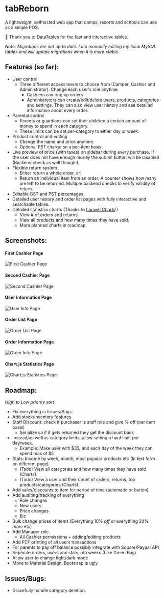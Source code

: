 # tabReborn

A lightweight, selfhosted web app that camps, resorts and schools can use as a simple POS.

:raised_hands: Thank you to [DataTables](https://datatables.net) for the fast and interactive tables.

*Note: Migrations are not up to date. I am manually editing my local MySQL tables and will update migrations when it is more stable.*

## Features (so far):

- User control
    - Three different access levels to choose from (Camper, Cashier and Administrator). Change each user's role anytime.
        - Cashiers can ring up orders
        - Administrators can create/edit/delete users, products, categories and settings. They can also view user history and see detailed information about every order.
- Parental control
    - Parents or guardians can set their children a certain amount of money to spend in each category.
    - These limits can be set per-category to either day or week.
- Product control and editing
    - Change the name and price anytime.
    - Optional PST charge on a per-item basis.
- Live preview of price (with taxes) on sidebar during every purchase. If the user does not have enough money the submit button will be disabled (Backend check as well though!).
- Flexible return system
    - Either return a whole order, or:
    - Return an individual item from an order. A counter shows how many are left to be returned. Multiple backend checks to verify validity of return.
- Editable GST and PST percentages.
- Detailed user history and order list pages with fully interactive and searchable tables.
- Detailed statistics charts (Thanks to [Laravel Charts](https://charts.erik.cat/)!)
    - View # of orders and returns.
    - View all products and how many times they have sold.
    - More planned charts in roadmap.

## Screenshots:

#### First Cashier Page
![First Cashier Page](https://images.tadhgboyle.dev/scrn135552.png)

#### Second Cashier Page
![Second Cashier Page](https://images.tadhgboyle.dev/scrn135623.png)

#### User Information Page
![User Info Page](https://images.tadhgboyle.dev/scrn193710.png)

#### Order List Page
![Order List Page](https://images.tadhgboyle.dev/scrn172322.png)

#### Order Information Page
![Order Info Page](https://images.tadhgboyle.dev/scrn185343.png)

#### Chart.js Statistics Page
![Chart.js Statistics Page](https://i.imgur.com/AsHG1iD.png)

## Roadmap:
*High to Low priority sort*
- Fix everything in Issues/Bugs
- Add stock/inventory features
- Staff Discount: check if purchaser is staff role and give % off (per item basis) 
    - Serialize so if it gets returned they get the discount back
- Instead/as well as category limits, allow setting a hard limit per day/week.
    - Example: Make user with $35, and each day of the week they can spend max of $5
- Stats: Income by week, month, most popular products etc (In text form on different page)
    - (Todo) View all categories and how many times they have sold (Charts).
    - (Todo) View a user and their count of orders, returns, top products/categories (Charts).
- Add sales/discounts to item for period of time (automatic or button)
- Add auditing/tracking of everything
    - Role changes
    - New users
    - Price changes
    - Etc
- Bulk change prices of items (Everything 10% *off* or everything 20% *more* etc)
- Add Manager role.
    - All Cashier permissions + adding/editing products
- Add PDF printing of all users transactions
- For parents to pay off balance possibly integrate with Square/Paypal API
- Seperate orders, users and stats into weeks (Like Green Bay)
- Allow user to change light/dark mode
- Move to Material Design. Bootstrap is ugly

## Issues/Bugs:
- Gracefully handle category deletion.